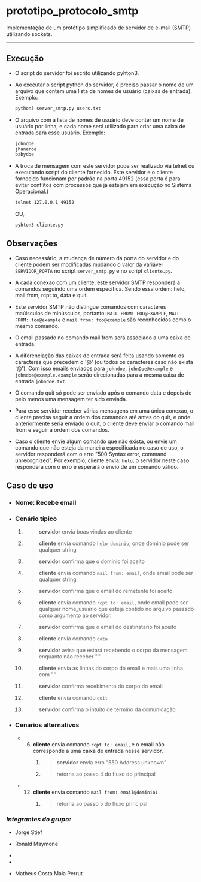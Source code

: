 # prototipo_protocolo_smtp

Implementação de um protótipo simplificado de servidor de e-mail (SMTP)
utilizando sockets.

---

## Execução

* O script do servidor foi escrito utilizando pyhton3.

* Ao executar o script python do servidor, é preciso passar o nome de um arquivo
que contem uma lista de nomes de usuário (caixas de entrada). Exemplo:

    ```bash
    python3 server_smtp.py users.txt
    ```

* O arquivo com a lista de nomes de usuário deve conter um nome de usuário por
linha, e cada nome será utilizado para criar uma caixa de entrada para esse
usuário. Exemplo:

    ```txt
    johndoe
    jhaneroe
    babydoe
    ```

* A troca de mensagem com este servidor pode ser realizado via telnet ou
executando script do cliente fornecido. Este servidor e o cliente fornecido
funcionam por padrão na porta 49152 (essa porta é para evitar conflitos com
processos que já estejam em execução no Sistema Operacional.)

    ```bash
    telnet 127.0.0.1 49152
    ```

    OU,

    ```bash
    pyhton3 cliente.py
    ```

## Observações

* Caso necessário, a mudança de número da porta do servidor e do cliente podem
ser modificadas mudando o valor da variável `SERVIDOR_PORTA` no script
`server_smtp.py` e no script `cliente.py`.

* A cada conexao com um cliente, este servidor SMTP responderá a comandos
seguindo uma ordem específica. Sendo essa ordem: helo, mail from, rcpt to, data
e quit.

* Este servidor SMTP não distingue comandos com caracteres maúisculos de
minúsculos, portanto: `MAIL FROM: FOO@EXAMPLE`, `MAIL FROM: foo@example` e
`mail from: foo@example` são reconhecidos como o mesmo comando.

* O email passado no comando mail from será associado a uma caixa de entrada.

* A diferenciação das caixas de entrada será feita usando somente os caracteres
que precedem o '@' (ou todos os caracteres caso não exista '@'). Com isso emails
enviados para `johndoe`, `johnDoe@example` e `johndoe@example.example` serão
direcionadas para a mesma caixa de entrada `johndoe.txt`.

* O comando quit só pode ser enviado após o comando data e depois de pelo menos
uma mensagem ter sido enviada.

* Para esse servidor receber várias mensagens em uma única conexao, o cliente
precisa seguir a ordem dos comandos até antes do quit, e onde anteriormente
seria enviado o quit, o cliente deve enviar o comando mail from e seguir a ordem
dos comandos.

* Caso o cliente envie algum comando que não exista, ou envie um comando que não
esteja da maneira especificada no caso de uso, o servidor responderá com o erro
"500 Syntax error, command unrecognized".
Por exemplo, cliente envia: `helo`, o servidor neste caso respondera com o erro
e esperará o envio de um comando válido.

## Caso de uso

* ### Nome: Recebe email

* ### Cenário típico

    1. > **servidor** envia boas vindas ao cliente

    2. > **cliente** envia comando `helo dominio`, onde dominio pode ser
    qualquer string

    3. > **servidor** confirma que o dominio foi aceito

    4. > **cliente** envia comando `mail from: email`, onde email pode ser
    qualquer string

    5. > **servidor** confirma que o email do remetente foi aceito

    6. > **cliente** envia comando `rcpt to: email`, onde email pode ser
    qualquer nome_usuario que esteja contido no arquivo passado como argumento ao servidor.

    7. > **servidor** confirma que o email do destinatario foi aceito

    8. > **cliente** envia comando `data`

    9. > **servidor** avisa que estará recebendo o corpo da mensagem enquanto
    não receber "."

    10. > **cliente** envia as linhas do corpo do email e mais uma linha com "."

    11. > **servidor** confirma recebimento do corpo do email

    12. > **cliente** envia comando `quit`

    13. > **servidor** confirma o intuito de termino da comunicação

* ### Cenarios alternativos

  * 6. **cliente** envia comando `rcpt to: email`, e o email não corresponde a
    uma caixa de entrada nesse servidor.
        1. > **servidor** envia erro "550 Address unknown"
        2. > retorna ao passo 4 do fluxo do principal

  * 12. **cliente** envia comando `mail from: email@dominio1`
        1. > retorna ao passo 5 do fluxo principal

### ***Integrantes do grupo:***

* Jorge Stief

* Ronald Maymone

* 

* 

* Matheus Costa Maia Perrut
